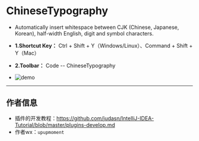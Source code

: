 # ChineseTypography

<!-- Plugin description -->

- Automatically insert whitespace between CJK (Chinese, Japanese, Korean), half-width English, digit and symbol characters.

- **1.Shortcut Key：** Ctrl + Shift + Y（Windows/Linux）、Command + Shift + Y（Mac）
- **2.Toolbar：** Code -- ChineseTypography

- ![demo](https://raw.githubusercontent.com/judasn/ChineseTypography-IDEA-Plugin/master/github/chineseTypography.gif)

<!-- Plugin description end -->

----------------------

## 作者信息

- 插件的开发教程：<https://github.com/judasn/IntelliJ-IDEA-Tutorial/blob/master/plugins-develop.md>
- 作者wx：`upupmoment`

